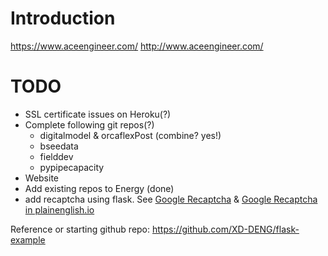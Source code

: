 # Introduction

https://www.aceengineer.com/
http://www.aceengineer.com/

# TODO
- SSL certificate issues on Heroku(?)
- Complete following git repos(?)
    - digitalmodel & orcaflexPost (combine? yes!)
    - bseedata
    - fielddev
    - pypipecapacity
- Website
- Add existing repos to Energy (done)
- add recaptcha using flask. See [Google Recaptcha](https://pusher.com/tutorials/google-recaptcha-flask/) & [Google Recaptcha in plainenglish.io](https://python.plainenglish.io/how-to-use-google-recaptcha-with-flask-dbd79d5ea193)

Reference or starting github repo:
https://github.com/XD-DENG/flask-example

